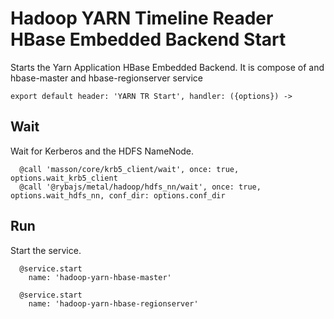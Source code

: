 
# Hadoop YARN Timeline Reader HBase Embedded Backend Start

Starts the Yarn Application HBase Embedded Backend.
It is compose of and hbase-master and hbase-regionserver service

    export default header: 'YARN TR Start', handler: ({options}) ->

## Wait

Wait for Kerberos and the HDFS NameNode.

      @call 'masson/core/krb5_client/wait', once: true, options.wait_krb5_client
      @call '@rybajs/metal/hadoop/hdfs_nn/wait', once: true, options.wait_hdfs_nn, conf_dir: options.conf_dir

## Run

Start the service.

      @service.start
        name: 'hadoop-yarn-hbase-master'
      
      @service.start
        name: 'hadoop-yarn-hbase-regionserver'
